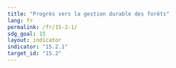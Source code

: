 ```yaml
---
title: "Progrès vers la gestion durable des forêts"
lang: fr
permalink: /fr/15-2-1/
sdg_goal: 15
layout: indicator
indicator: "15.2.1"
target_id: "15.2"
---
```


